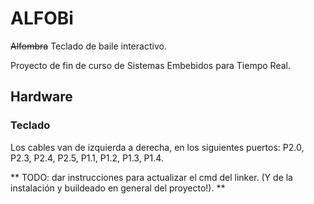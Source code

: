 # ALFOBi

~~Alfombra~~ Teclado de baile interactivo.

Proyecto de fin de curso de Sistemas Embebidos para Tiempo Real.

## Hardware

### Teclado

Los cables van de izquierda a derecha, en los siguientes puertos: P2.0, P2.3, P2.4, P2.5, P1.1, P1.2, P1.3, P1.4.


** TODO: dar instrucciones para actualizar el cmd del linker. (Y de la instalación y buildeado en general del proyecto!). **